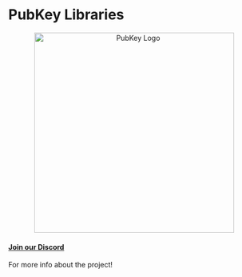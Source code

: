 # PubKey Libraries

<div style="text-align: center">
  <img src="https://avatars.githubusercontent.com/u/125477168" width="400" alt="PubKey Logo" />
</div>

#### [Join our Discord](https://pubkey.app/join-discord)

For more info about the project!
